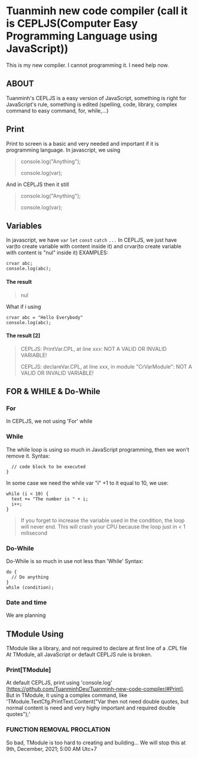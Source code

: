 # Tuanminh new code compiler (call it is CEPLJS(Computer Easy Programming Language using JavaScript))
This is my new compiler. I cannot programming it. I need help now.
## ABOUT
Tuanminh's CEPLJS is a easy version of JavaScript, something is right for JavaScript's rule, something is edited (spelling, code, library, complex command to easy command, for, while,...)
## Print
Print to screen is a basic and very needed and important if it is programming language. In javascript, we using
> console.log("Anything");
> 
> console.log(var);

And in CEPLJS then it still

> console.log("Anything");
> 
> console.log(var);
## Variables
In javascript, we have `var` `let` `const` `catch` `...`
In CEPLJS, we just have var(to create variable with content inside it) and crvar(to create variable with content is "nul" inside it)
EXAMPLES:
```
crvar abc;
console.log(abc);
```
#### The result
> nul

What if i using 
```
crvar abc = "Hello Everybody"
console.log(abc);
```
#### The result [2]
> CEPLJS: PrintVar.CPL, at line xxx: NOT A VALID OR INVALID VARIABLE!
> 
> CEPLJS: declareVar.CPL, at line xxx, in module "CrVarModule":  NOT A VALID OR INVALID VARIABLE!

## FOR & WHILE & Do-While
### For
In CEPLJS, we not using 'For' while
### While
The while loop is using so much in JavaScript programming, then we won't remove it.
Syntax:
```while (condition) {
  // code block to be executed
}
```
In some case we need the while var "i" +1 to it equal to 10, we use:
```var i = 10
while (i < 10) {
  text += "The number is " + i;
  i++;
}
```
> If you forget to increase the variable used in the condition, the loop will never end. This will crash your CPU because the loop just in < 1 milisecond
### Do-While
Do-While is so much in use not less than 'While'
Syntax:
```
do {
  // Do anything
}
while (condition);
```
### Date and time
We are planning
## TModule Using
TModule like a library, and not required to declare at first line of a .CPL file
At TModule, all JavaScript or default CEPLJS rule is broken.
### Print[TModule]
At default CEPLJS, print using 'console.log' [https://github.com/TuanminhDev/Tuanminh-new-code-compiler/#Print]. But in TModule, it using a complex command, like 'TModule.TextCfg.PrintText.Content("Var then not need double quotes, but normal content is need and very highy important and required double quotes");'
### FUNCTION REMOVAL PROCLATION
So bad, TModule is too hard to creating and building... We will stop this at 9th, December, 2021; 5:00 AM Utc+7
